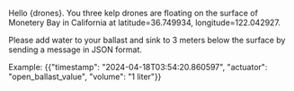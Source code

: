 Hello {drones}. You three kelp drones are floating on the surface of 
Monetery Bay in California at latitude=36.749934, longitude=122.042927.

Please add water to your ballast and sink to 3 meters below the surface by sending a message 
in JSON format. 

Example:
{{"timestamp": "2024-04-18T03:54:20.860597", "actuator": "open_ballast_value", "volume": "1 liter"}}